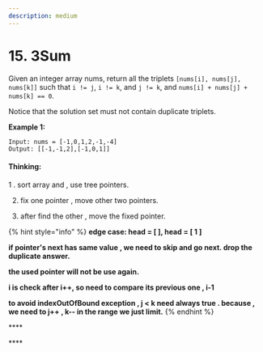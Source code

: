```yaml
---
description: medium
---
```


# 15. 3Sum

Given an integer array nums, return all the triplets `[nums[i], nums[j], nums[k]]` such that `i != j`, `i != k`, and `j != k`, and `nums[i] + nums[j] + nums[k] == 0`.

Notice that the solution set must not contain duplicate triplets.

**Example 1:**

```text
Input: nums = [-1,0,1,2,-1,-4]
Output: [[-1,-1,2],[-1,0,1]]
```

#### Thinking:

1 . sort array and , use tree pointers.

2.  fix one pointer , move other two pointers.

3. after find the other , move the fixed pointer.



{% hint style="info" %}
**edge case: head = \[ \],  head = \[ 1 \]** 

**if pointer's next has same value , we need to skip and go next. drop the duplicate answer.**

**the used pointer will not be use again.**

**i is check after i++, so need to compare its previous one , i-1**

**to avoid indexOutOfBound exception , j &lt; k need always true . because , we need to j++ , k-- in the range we just limit.**
{% endhint %}

\*\*\*\*

\*\*\*\*


